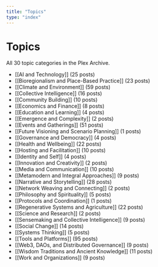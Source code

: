 ```yaml
---
title: "Topics"
type: "index"
---
```


# Topics

All 30 topic categories in the Plex Archive.

- [[AI and Technology]] (25 posts)
- [[Bioregionalism and Place-Based Practice]] (23 posts)
- [[Climate and Environment]] (59 posts)
- [[Collective Intelligence]] (16 posts)
- [[Community Building]] (10 posts)
- [[Economics and Finance]] (8 posts)
- [[Education and Learning]] (4 posts)
- [[Emergence and Complexity]] (2 posts)
- [[Events and Gatherings]] (51 posts)
- [[Future Visioning and Scenario Planning]] (1 posts)
- [[Governance and Democracy]] (4 posts)
- [[Health and Wellbeing]] (22 posts)
- [[Hosting and Facilitation]] (10 posts)
- [[Identity and Self]] (4 posts)
- [[Innovation and Creativity]] (2 posts)
- [[Media and Communication]] (10 posts)
- [[Metamodern and Integral Approaches]] (9 posts)
- [[Narrative and Storytelling]] (28 posts)
- [[Network Weaving and Connecting]] (2 posts)
- [[Philosophy and Spirituality]] (5 posts)
- [[Protocols and Coordination]] (1 posts)
- [[Regenerative Systems and Agriculture]] (22 posts)
- [[Science and Research]] (2 posts)
- [[Sensemaking and Collective Intelligence]] (9 posts)
- [[Social Change]] (14 posts)
- [[Systems Thinking]] (5 posts)
- [[Tools and Platforms]] (95 posts)
- [[Web3, DAOs, and Distributed Governance]] (9 posts)
- [[Wisdom Traditions and Ancient Knowledge]] (11 posts)
- [[Work and Organizations]] (9 posts)
